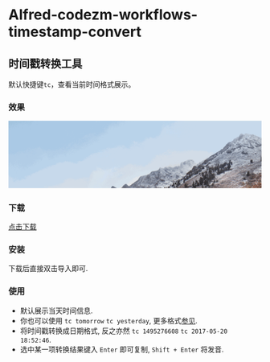 Alfred-codezm-workflows-timestamp-convert
=========================================

## 时间戳转换工具
默认快捷键`tc`，查看当前时间格式展示。

### 效果

!["Alfred-codezm-workflows-timestamp-convert Demo"](demo.gif)

### 下载

[点击下载](https://github.com/codezm/Alfred-codezm-workflows-timestamp-convert/releases/download/v2.0.0/Alfred-codezm-workflows-timestamp-convert.alfredworkflow)

### 安装

下载后直接双击导入即可.

### 使用

- 默认展示当天时间信息.
- 你也可以使用 `tc tomorrow` `tc yesterday`, 更多格式[参见](http://php.net/manual/en/datetime.formats.relative.php).
- 将时间戳转换成日期格式, 反之亦然 `tc 1495276608` `tc 2017-05-20 18:52:46`.
- 选中某一项转换结果键入 `Enter` 即可复制, `Shift + Enter` 将发音.

